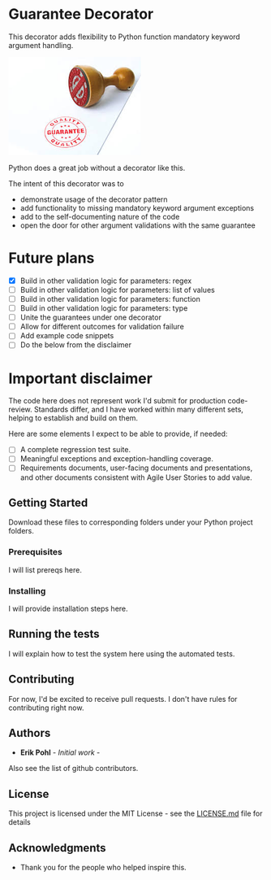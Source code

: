 # Guarantee Decorator

This decorator adds flexibility to Python function mandatory keyword argument handling.

![Guarantee](https://github.com/ErikPohl-Lot49-Projects/Erik-Pohl-Repo/blob/master/media/guarantee.jpg "Guarantee")

Python does a great job without a decorator like this.

The intent of this decorator was to 
* demonstrate usage of the decorator pattern 
* add functionality to missing mandatory keyword argument exceptions
* add to the self-documenting nature of the code
* open the door for other argument validations with the same guarantee

# Future plans

- [x] Build in other validation logic for parameters: regex
- [ ] Build in other validation logic for parameters: list of values
- [ ] Build in other validation logic for parameters: function
- [ ] Build in other validation logic for parameters: type
- [ ] Unite the guarantees under one decorator
- [ ] Allow for different outcomes for validation failure
- [ ] Add example code snippets
- [ ] Do the below from the disclaimer
 
# Important disclaimer

The code here does not represent work I'd submit for production code-review.  Standards differ, and I have worked within many different
sets, helping to establish and build on them.

Here are some elements I expect to be able to provide, if needed:

- [ ] A complete regression test suite.
- [ ] Meaningful exceptions and exception-handling coverage.
- [ ] Requirements documents, user-facing documents and presentations, and other documents consistent with Agile User Stories to add value.

## Getting Started

Download these files to corresponding folders under your Python project folders.

### Prerequisites

I will list prereqs here.

### Installing

I will provide installation steps here.

## Running the tests

I will explain how to test the system here using the automated tests.

## Contributing

For now, I'd be excited to receive pull requests.  I don't have rules for contributing right now.

## Authors

* **Erik Pohl** - *Initial work* - 

Also see the list of github contributors.

## License

This project is licensed under the MIT License - see the [LICENSE.md](LICENSE.md) file for details

## Acknowledgments

* Thank you for the people who helped inspire this.
